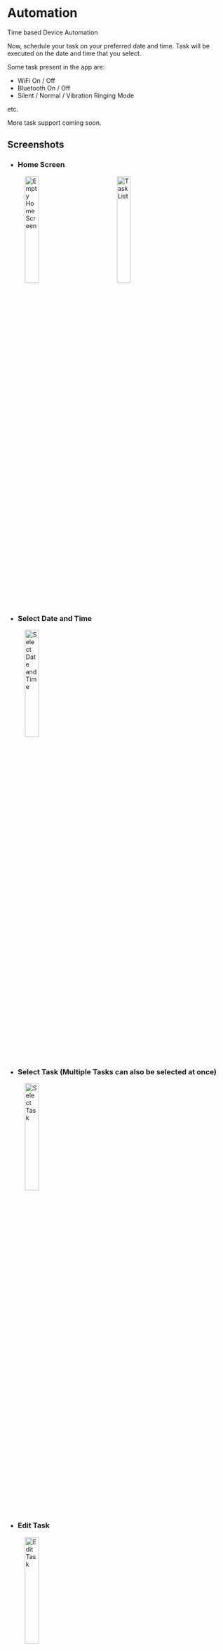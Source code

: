 # Automation


Time based Device Automation

Now, schedule your task on your preferred date and time. Task will be executed on the date and time that you select.

Some task present in the app are:
* WiFi On / Off
* Bluetooth On / Off
* Silent / Normal / Vibration Ringing Mode

etc.

More task support coming soon.





## Screenshots

* ### Home Screen

<img alt='Empty Home Screen' src='images/1.png' width="25%" height="25%" hspace="40px"/> <img alt='Task List' src='images/4.png' width="25%" height="25%" hspace="40px"/>

* ### Select Date and Time

<img alt='Select Date and Time' src='images/2.png' width="25%" height="25%" hspace="40px"/>

* ### Select Task (Multiple Tasks can also be selected at once)

<img alt='Select Task' src='images/3.png' width="25%" height="25%" hspace="40px"/>

* ### Edit Task

<img alt='Edit Task' src='images/5.png' width="25%" height="25%" hspace="40px"/>

* ### Task Completed

<img alt='Task Completed' src='images/6.png' width="25%" height="25%" hspace="40px"/>


## TODO List

This is the todo list of the project. The things listed here are yet to be completed.

- [ ] Update Appl with new UI and UX
- [ ] Add support of new tasks
- [ ] App sometimes closes off abruptly
- [ ] NEW Feature: Profiles and Templates
- [ ] NEW Feature: Sync and Backup


## License

The app is currently not being licensed. But it will licensed soon.
